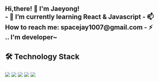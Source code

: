   <h2>Hi,there! 👋 I'm Jaeyong! </<h2>
  
<div>
- 🌱 I’m currently learning React & Javascript
- 📫 How to reach me: spacejay1007@gmail.com
- ⚡ .. I'm developer~
</div>
  
<div>
  <h3> 🛠 Technology Stack </h3> 
  
  <img src="https://img.shields.io/badge/HTML5-E34F26?style=flat-square&logo=HTML5&logoColor=white">
  <img src="https://img.shields.io/badge/CSS3-1572B6?style=flat-square&logo=CSS3&logoColor=white">
  <img src="https://img.shields.io/badge/JavaScript-F7DF1E?style=flat-square&logo=JavaScript&logoColor=black">
  <img src="https://img.shields.io/badge/React-61DAFB?style=flat-square&logo=React&logoColor=black">
  <img src="https://img.shields.io/badge/Redux-764ABC?style=flat-square&logo=Redux&logoColor=white">
</div>
